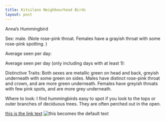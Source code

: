 ```yaml
---
title: Kitsilano Neighbourhood Birds
layout: post
---
```

Anna’s Hummingbird

Sex: male. (Note rose-pink throat. Females have a grayish throat with some rose-pink spotting. )

Average seen per day:

Average seen per day (only including days with at least 1):

Distinctive Traits: Both sexes are metallic green on head and back, greyish underneath with some green on sides. Males have distinct rose-pink throat and crown, and are more green underneath. Females have greyish throats with few pink spots, and are more grey underneath. 

Where to look: I find hummingbirds easy to spot if you look to the tops or outer branches of deciduous trees. They are often perched out in the open. 

[this is the link text](https://example.com)
![this becomes the default text](https://example.com/image.jpg)
